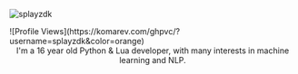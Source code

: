 <p align="left"> <img src="https://imalek.me/static/assets/githubbanner.png" alt="splayzdk" /> </p>
![Profile Views](https://komarev.com/ghpvc/?username=splayzdk&color=orange)

<center> I'm a 16 year old Python & Lua developer, with many interests in machine learning and NLP. </center>
